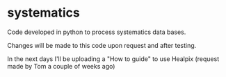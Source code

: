 # systematics
Code developed in python to process systematics data bases.

Changes will be made to this code upon request and after testing.

In the next days I'll be uploading a "How to guide" to use Healpix (request made by Tom a couple of weeks ago)
